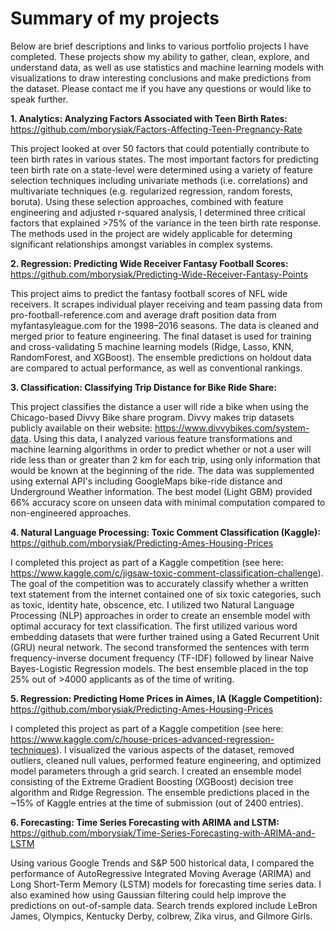 # Summary of my projects
Below are brief descriptions and links to various portfolio projects I have completed. These projects show my ability to gather, clean, explore, and understand data, as well as use statistics and machine learning models with visualizations to draw interesting conclusions and make predictions from the dataset. Please contact me if you have any questions or would like to speak further.

<b>1. Analytics: Analyzing Factors Associated with Teen Birth Rates:</b> https://github.com/mborysiak/Factors-Affecting-Teen-Pregnancy-Rate

This project looked at over 50 factors that could potentially contribute to teen birth rates in various states. The most important factors for predicting teen birth rate on a state-level were determined using a variety of feature selection techniques including univariate methods (i.e. correlations) and multivariate techniques (e.g. regularized regression, random forests, boruta). Using these selection approaches, combined with feature engineering and adjusted r-squared analysis, I determined three critical factors that explained >75% of the variance in the teen birth rate response. The methods used in the project are widely applicable for determing significant relationships amongst variables in complex systems.

<b>2. Regression: Predicting Wide Receiver Fantasy Football Scores:</b> https://github.com/mborysiak/Predicting-Wide-Receiver-Fantasy-Points

This project aims to predict the fantasy football scores of NFL wide receivers. It scrapes individual player receiving and team passing data from pro-football-reference.com and average draft position data from myfantasyleague.com for the 1998–2016 seasons. The data is cleaned and merged prior to feature engineering. The final dataset is used for training and cross-validating 5 machine learning models (Ridge, Lasso, KNN, RandomForest, and XGBoost). The ensemble predictions on holdout data are compared to actual performance, as well as conventional rankings.

<b>3. Classification: Classifying Trip Distance for Bike Ride Share:</b> 

This project classifies the distance a user will ride a bike when using the Chicago-based Divvy Bike share program. Divvy makes trip datasets publicly available on their website: https://www.divvybikes.com/system-data. Using this data, I analyzed various feature transformations and machine learning algorithms in order to predict whether or not a user will ride less than or greater than 2 km for each trip, using only information that would be known at the beginning of the ride. The data was supplemented using external API's including GoogleMaps bike-ride distance and Underground Weather information. The best model (Light GBM) provided 66% accuracy score on unseen data with minimal computation compared to non-engineered approaches.

<b>4. Natural Language Processing: Toxic Comment Classification (Kaggle):</b> https://github.com/mborysiak/Predicting-Ames-Housing-Prices

I completed this project as part of a Kaggle competition (see here: https://www.kaggle.com/c/jigsaw-toxic-comment-classification-challenge). The goal of the competition was to accurately classify whether a written text statement from the internet contained one of six toxic categories, such as toxic, identity hate, obscence, etc. I utilized two Natural Language Processing (NLP) approaches in order to create an ensemble model with optimal accuracy for text classification. The first utilized various word embedding datasets that were further trained using a Gated Recurrent Unit (GRU) neural network. The second transformed the sentences with term frequency-inverse document frequency (TF-IDF) followed by linear Naive Bayes-Logistic Regression models. The best ensemble placed in the top 25% out of >4000 applicants as of the time of writing.

<b>5. Regression: Predicting Home Prices in Aimes, IA (Kaggle Competition):</b> https://github.com/mborysiak/Predicting-Ames-Housing-Prices

I completed this project as part of a Kaggle competition (see here: https://www.kaggle.com/c/house-prices-advanced-regression-techniques). I visualized the various aspects of the dataset, removed outliers, cleaned null values, performed feature engineering, and optimized model parameters through a grid search. I created an ensemble model consisting of the Extreme Gradient Boosting (XGBoost) decision tree algorithm and Ridge Regression. The ensemble predictions placed in the ~15% of Kaggle entries at the time of submission (out of 2400 entries).

<b>6. Forecasting: Time Series Forecasting with ARIMA and LSTM:</b> https://github.com/mborysiak/Time-Series-Forecasting-with-ARIMA-and-LSTM

Using various Google Trends and S&P 500 historical data, I compared the performance of AutoRegressive Integrated Moving Average (ARIMA) and Long Short-Term Memory (LSTM) models for forecasting time series data. I also examined how using Gaussian filtering could help improve the predictions on out-of-sample data. Search trends explored include LeBron James, Olympics, Kentucky Derby, colbrew, Zika virus, and Gilmore Girls.
